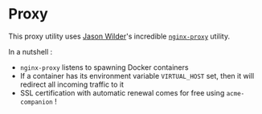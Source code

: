 # Proxy

This proxy utility uses [Jason Wilder](http://jasonwilder.com/blog/2014/03/25/automated-nginx-reverse-proxy-for-docker/)'s incredible [`nginx-proxy`](https://github.com/nginx-proxy/nginx-proxy) utility.

In a nutshell :

- `nginx-proxy` listens to spawning Docker containers
- If a container has its environment variable `VIRTUAL_HOST` set, then it will redirect all incoming traffic to it
- SSL certification with automatic renewal comes for free using `acme-companion` !
